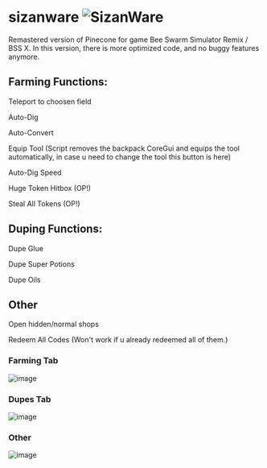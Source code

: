 

# sizanware ![SizanWare](https://github.com/user-attachments/assets/ee207e04-026f-4714-b258-9227a72d4bc4)
Remastered version of Pinecone for game Bee Swarm Simulator Remix / BSS X. In this version, there is more optimized code, and no buggy features anymore.

## Farming Functions:
Teleport to choosen field

Auto-Dig

Auto-Convert

Equip Tool (Script removes the backpack CoreGui and equips the tool automatically, in case u need to change the tool this button is here)

Auto-Dig Speed

Huge Token Hitbox (OP!)

Steal All Tokens (OP!)

## Duping Functions:
Dupe Glue

Dupe Super Potions

Dupe Oils

## Other
Open hidden/normal shops

Redeem All Codes (Won't work if u already redeemed all of them.)


### Farming Tab
![image](https://github.com/user-attachments/assets/19657b0a-8d53-44e8-8698-875cf96cd7eb)
### Dupes Tab
![image](https://github.com/user-attachments/assets/0b83c649-56cd-41cb-bd8f-004d1c9a34a4)
### Other
![image](https://github.com/user-attachments/assets/63072413-b171-4b47-b2ca-da2cb9298da8)



